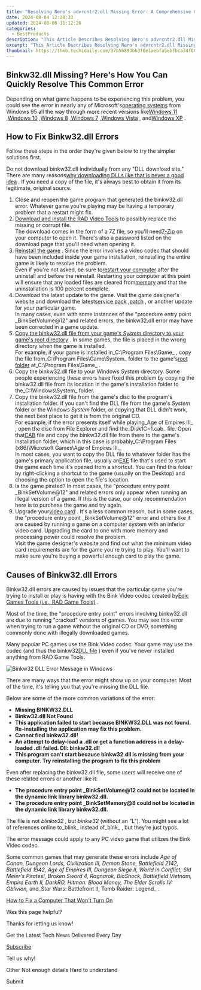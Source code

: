 ```yaml
---
title: "Resolving Nero's advrcntr2.dll Missing Error: A Comprehensive Guide"
date: 2024-08-04 12:28:33
updated: 2024-08-06 11:12:26
categories:
  - BestProducts
description: "This Article Describes Resolving Nero's advrcntr2.dll Missing Error: A Comprehensive Guide"
excerpt: "This Article Describes Resolving Nero's advrcntr2.dll Missing Error: A Comprehensive Guide"
thumbnail: https://thmb.techidaily.com/37b56893bb3f0e1aebfa5ebfbca34f8037db29ed8a731b991532309ef68ee1fd.jpg
---
```


## Binkw32.dll Missing? Here's How You Can Quickly Resolve This Common Error
 Depending on what game happens to be experiencing this problem, you could see the error in nearly any of Microsoft's[operating systems](https://www.lifewire.com/operating-systems-2625912) from Windows 95 all the way through more recent versions like[Windows 11](https://www.lifewire.com/windows-11-5188930) ,[Windows 10](https://www.lifewire.com/windows-10-2626217) ,[Windows 8](https://www.lifewire.com/windows-8-2626235) ,[Windows 7](https://www.lifewire.com/windows-7-2626265) ,[Windows Vista](https://www.lifewire.com/windows-vista-2626311) , and[Windows XP](https://www.lifewire.com/windows-xp-2626354) .  

## How to Fix Binkw32.dll Errors

 Follow these steps in the order they're given below to try the simpler solutions first.  

 Do not download binkw32.dll individually from any "DLL download site." There are many reasons[why downloading DLLs like that is never a good idea](https://www.lifewire.com/important-reasons-not-to-download-dll-files-2624455) . If you need a copy of the file, it's always best to obtain it from its legitimate, original source.

1. Close and reopen the game program that generated the binkw32.dll error. Whatever game you're playing may be having a temporary problem that a restart might fix.
2. [Download and install the RAD Video Tools](http://www.radgametools.com/bnkdown.htm) to possibly replace the missing or corrupt file.  
 The download comes in the form of a 7Z file, so you'll need[7-Zip](https://7-zip.org/) on your computer to open it. There's also a password listed on the download page that you'll need when opening it.
3. [Reinstall the game](https://www.lifewire.com/what-is-the-proper-way-to-reinstall-a-software-program-2624478) . Since the error involves a video codec that should have been included inside your game installation, reinstalling the entire game is likely to resolve the problem.  
 Even if you're not asked, be sure to[restart your computer](https://www.lifewire.com/how-to-reboot-a-computer-2624568) after the uninstall and before the reinstall. Restarting your computer at this point will ensure that any loaded files are cleared from[memory](https://www.lifewire.com/what-is-random-access-memory-ram-2618159) and that the uninstallation is 100 percent complete.
4. Download the latest update to the game. Visit the game designer's website and download the latest[service pack](https://www.lifewire.com/what-is-a-service-pack-2626010) ,[patch](https://www.lifewire.com/what-is-a-patch-2625960) , or another update for your particular game.  
 In many cases, even with some instances of the "procedure entry point \_BinkSetVolume@12" and related errors, the binkw32.dll error may have been corrected in a game update.
5. [Copy the binkw32.dll file from your game's _System_ directory to your game's root directory](https://www.lifewire.com/how-do-i-copy-a-file-in-windows-2619210) . In some games, the file is placed in the wrong directory when the game is installed.  
 For example, if your game is installed in_C:\\Program Files\\Game_ , copy the file from_C:\\Program Files\\Game\\System_ folder to the game's[root folder](https://www.lifewire.com/what-is-a-root-folder-or-root-directory-2625989) at_C:\\Program Files\\Game_ .
6. Copy the binkw32.dll file to your Windows _System_ directory. Some people experiencing these errors have fixed this problem by copying the binkw32.dll file from its location in the game's installation folder to the_C:\\Windows\\System_ folder.
7. Copy the binkw32.dll file from the game's disc to the program's installation folder. If you can't find the DLL file from the game's _System_ folder or the Windows _System_ folder, or copying that DLL didn't work, the next best place to get it is from the original CD.  
 For example, if the error presents itself while playing_Age of Empires III_ , open the disc from File Explorer and find the_Disk1C\~1.cab_  file. Open that[CAB](https://www.lifewire.com/cab-file-4144227) file and copy the binkw32.dll file from there to the game's installation folder, which in this case is probably_C:\\Program Files (x86)\\Microsoft Games\\Age of Empires III._  
 In most cases, you want to copy the DLL file to whatever folder has the game's primary application file, usually an[EXE](https://www.lifewire.com/exe-file-2622732) file that's used to start the game each time it's opened from a shortcut. You can find this folder by right-clicking a shortcut to the game (usually on the Desktop) and choosing the option to open the file's location.
8. Is the game pirated? In most cases, the "procedure entry point \_BinkSetVolume@12" and related errors only appear when running an illegal version of a game. If this is the case, our only recommendation here is to purchase the game and try again.
9. Upgrade your[video card](https://www.lifewire.com/what-is-a-video-card-2618161) . It's a less common reason, but in some cases, the "procedure entry point \_BinkSetVolume@12" error and others like it are caused by running a game on a computer system with an inferior video card. Upgrading the card to one with more memory and processing power could resolve the problem.  
 Visit the game designer's website and find out what the minimum video card requirements are for the game you're trying to play. You'll want to make sure you're buying a powerful enough card to play the game.

## Causes of Binkw32.dll Errors

 Binkw32.dll errors are caused by issues that the particular game you're trying to install or play is having with the Bink Video codec created by[Epic Games Tools (i.e., RAD Game Tools)](http://www.radgametools.com/) .

 Most of the time, the "procedure entry point" errors involving binkw32.dll are due to running "cracked" versions of games. You may see this error when trying to run a game without the original CD or DVD, something commonly done with illegally downloaded games.

 Many popular PC games use the Bink Video codec. Your game may use the codec (and thus the binkw32[DLL file](https://www.lifewire.com/what-is-a-dll-file-2625852) ) even if you've never installed anything from RAD Game Tools.

![Binkw32 DLL Error Message in Windows](https://www.lifewire.com/thmb/zYf95q6hVZ_rYLRzH5ocfYfAzNM=/1500x0/filters:no_upscale():max_bytes(150000):strip_icc():format(webp)/binkw32-dll-error-message-585811475f9b586e029b6930.png)

 There are many ways that the error might show up on your computer. Most of the time, it's telling you that you're missing the DLL file.

 Below are some of the more common variations of the error:

* **Missing BINKW32.DLL**
* **Binkw32.dll Not Found**
* **This application failed to start because BINKW32.DLL was not found. Re-installing the application may fix this problem.**
* **Cannot find binkw32.dll!**
* **An attempt to delay-load a .dll or get a function address in a delay-loaded .dll failed. Dll: binkw32.dll**
* **This program can't start because binkw32.dll is missing from your computer. Try reinstalling the program to fix this problem**

 Even after replacing the binkw32.dll file, some users will receive one of these related errors or another like it:

* **The procedure entry point \_BinkSetVolume@12 could not be located in the dynamic link library binkw32.dll.**
* **The procedure entry point \_BinkSetMemory@8 could not be located in the dynamic link library binkw32.dll.**

 The file is not _blinkw32_ , but _binkw32_ (without an "L"). You might see a lot of references online to_blink_ instead of_bink_ , but they're just typos.

 The error message could apply to any PC video game that utilizes the Bink Video codec.

 Some common games that may generate these errors include _Age of Conan, Dungeon Lords, Civilization III, Demon Stone, Battlefield 2142, Battlefield 1942, Age of Empires III, Dungeon Siege II, World in Conflict, Sid Meier's Pirates!, Broken Sword 4, Ragnarok, BioShock, Battlefield Vietnam, Empire Earth II, DarkRO, Hitman: Blood Money, The Elder Scrolls IV: Oblivion,_ and_Star Wars: Battlefront II, Tomb Raider: Legend_ .

[How to Fix a Computer That Won't Turn On](https://www.lifewire.com/how-do-i-get-my-computer-fixed-2625167)

Was this page helpful?

Thanks for letting us know!

 Get the Latest Tech News Delivered Every Day

[Subscribe](https://www.lifewire.com/#)

Tell us why!

 Other  Not enough details  Hard to understand

 Submit

<ins class="adsbygoogle"
     style="display:block"
     data-ad-format="autorelaxed"
     data-ad-client="ca-pub-7571918770474297"
     data-ad-slot="1223367746"></ins>



<ins class="adsbygoogle"
     style="display:block"
     data-ad-client="ca-pub-7571918770474297"
     data-ad-slot="8358498916"
     data-ad-format="auto"
     data-full-width-responsive="true"></ins>
